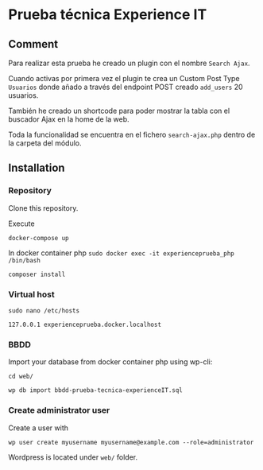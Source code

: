 
# Prueba técnica Experience IT



## Comment



Para realizar esta prueba he creado un plugin con el nombre `Search Ajax`.


Cuando activas por primera vez el plugin te crea un Custom Post Type `Usuarios` donde añado a través del endpoint POST creado `add_users` 20 usuarios.


También he creado un shortcode para poder mostrar la tabla con el buscador Ajax en la home de la web.

Toda la funcionalidad se encuentra en el fichero `search-ajax.php` dentro de la carpeta del módulo.



## Installation



### Repository



Clone this repository.



Execute



	docker-compose up



In docker container php `sudo docker exec -it experienceprueba_php /bin/bash`



	composer install



### Virtual host



	sudo nano /etc/hosts

	127.0.0.1 experienceprueba.docker.localhost



### BBDD



Import your database from docker container php using wp-cli:



	cd web/

	wp db import bbdd-prueba-tecnica-experienceIT.sql



### Create administrator user


Create a user with

	wp user create myusername myusername@example.com --role=administrator




Wordpress is located under `web/` folder.